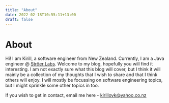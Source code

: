 ```yaml
---
title: "About"
date: 2022-02-18T10:55:11+13:00
draft: false
---
```

# About

Hi! I am Kirill, a software engineer from New Zealand. Currently, I am a Java engineer @ [Ströer Labs](https://jobs.stroeer-labs.com/new-zealand/).
Welcome to my blog, hopefully you will find it interesting. I am not exactly sure what this blog will cover, but I think it will mainly be a collection
of my thoughts that I wish to share and that I think others will enjoy. I will mostly be focussing on software engineering topics, but I might sprinkle some
other topics in too.

If you wish to get in contact, email me here - [kirillovk@yahoo.co.nz](mailto:kirillovk@yahoo.co.nz)
